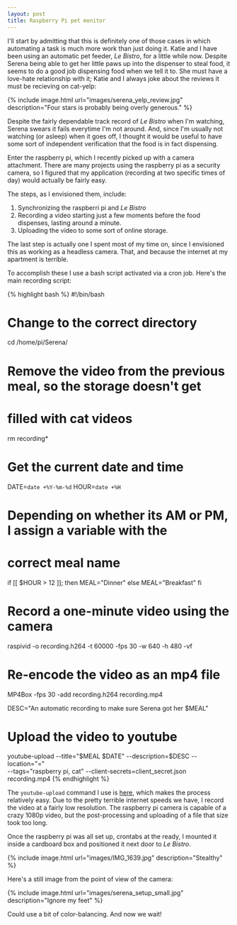 ```yaml
---
layout: post
title: Raspberry Pi pet monitor
---
```


I'll start by admitting that this is definitely one of those cases in which
automating a task is much more work than just doing it. Katie and I have been
using an automatic pet feeder, _Le Bistro_, for a little while now. Despite
Serena being able to get her little paws up into the dispenser to steal food,
it seems to do a good job dispensing food when we tell it to. She must have a
love-hate relationship with it; Katie and I always joke about the reviews it
must be recieving on cat-yelp:

{% include image.html url="images/serena_yelp_review.jpg" description="Four stars is probably being overly generous." %}

Despite the fairly dependable track record of _Le Bistro_ when I'm watching,
Serena swears it fails everytime I'm not around. And, since I'm usually not
watching (or asleep) when it goes off, I thought it would be useful to have
some sort of independent verification that the food is in fact dispensing.

Enter the raspberry pi, which I recently picked up with a camera attachment.
There are many projects using the raspberry pi as a security camera, so I
figured that my application (recording at two specific times of day) would
actually be fairly easy.

The steps, as I envisioned them, include:

1. Synchronizing the raspberri pi and _Le Bistro_
2. Recording a video starting just a few moments before the food dispenses, lasting around a minute.
3. Uploading the video to some sort of online storage.

The last step is actually one I spent most of my time on, since I envisioned
this as working as a headless camera. That, and because the internet at my apartment is terrible.

To accomplish these I use a bash script activated via a cron job. Here's the main recording script:

{% highlight bash %}
#!/bin/bash

# Change to the correct directory
cd /home/pi/Serena/

# Remove the video from the previous meal, so the storage doesn't get
# filled with cat videos
rm recording*

# Get the current date and time
DATE=`date +%Y-%m-%d`
HOUR=`date +%H`

# Depending on whether its AM or PM, I assign a variable with the
# correct meal name
if [[ $HOUR > 12 ]]; then
	MEAL="Dinner"
else
	MEAL="Breakfast"
fi

# Record a one-minute video using the camera
raspivid -o recording.h264 -t 60000 -fps 30 -w 640 -h 480 -vf

# Re-encode the video as an mp4 file
MP4Box -fps 30 -add recording.h264 recording.mp4

DESC="An automatic recording to make sure Serena got her $MEAL"

# Upload the video to youtube
youtube-upload --title="$MEAL $DATE" --description=$DESC --location="=" \
	--tags="raspberry pi, cat" --client-secrets=client_secret.json \
	recording.mp4
{% endhighlight %}


The `youtube-upload` command I use is
[here](https://github.com/Miserlou/Youtube-Upload), which makes the process
relatively easy. Due to the pretty terrible internet speeds we have, I record
the video at a fairly low resolution. The raspberry pi camera is capable of a
crazy 1080p video, but the post-processing and uploading of a file that size
took too long.

Once the raspberry pi was all set up, crontabs at the ready, I mounted it inside a cardboard box and positioned it next door to _Le Bistro_.

{% include image.html url="images/IMG_1639.jpg" description="Stealthy" %}

Here's a still image from the point of view of the camera:

{% include image.html url="images/serena_setup_small.jpg" description="Ignore my feet" %}

Could use a bit of color-balancing. And now we wait!
